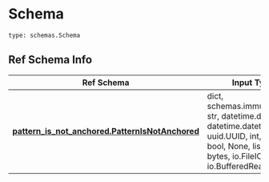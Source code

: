 # Schema
```
type: schemas.Schema
```

## Ref Schema Info
Ref Schema | Input Type | Output Type
---------- | ---------- | -----------
[**pattern_is_not_anchored.PatternIsNotAnchored**](../../../../../../../../../components/schema/pattern_is_not_anchored.md) | dict, schemas.immutabledict, str, datetime.date, datetime.datetime, uuid.UUID, int, float, bool, None, list, tuple, bytes, io.FileIO, io.BufferedReader | schemas.immutabledict, str, float, int, bool, None, tuple, bytes, io.FileIO
